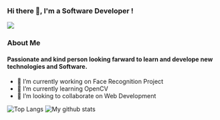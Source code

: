 ### Hi there 👋, I'm a Software Developer !

<img src='https://pa1.narvii.com/6912/d50194346960feae7915c3818978c40673af1e74r4-800-600_00.gif'>

### About Me
#### Passionate and kind person looking farward to learn and develope new technologies and Software.  

      
 - 🔭 I’m currently working on Face Recognition Project
 - 🌱 I’m currently learning OpenCV
 - 👯 I’m looking to collaborate on Web Development
 
![Top Langs](https://github-readme-stats.vercel.app/api/top-langs/?username=samcladson&layout=compact&theme=radical)
![My github stats](https://github-readme-stats.vercel.app/api?username=samcladson&show_icons=true&theme=radical&hide=stars)

